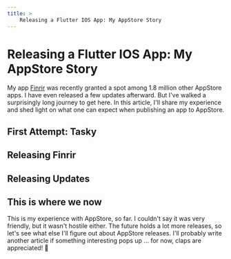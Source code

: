 ```yaml
---
title: >
    Releasing a Flutter IOS App: My AppStore Story
---
```


# Releasing a Flutter IOS App: My AppStore Story

My app [Finrir]() was recently granted a spot among 1.8 million other AppStore apps. I have even released a few updates afterward. But I've walked a surprisingly long journey to get here. In this article, I'll share my experience and shed light on what one can expect when publishing an app to AppStore.

## First Attempt: Tasky

## Releasing Finrir

## Releasing Updates

## This is where we now

This is my experience with AppStore, so far. I couldn't say it was very friendly, but it wasn't hostile either. The future holds a lot more releases, so let's see what else I'll figure out about AppStore releases. I'll probably write another article if something interesting pops up ... for now, claps are appreciated! 👏
